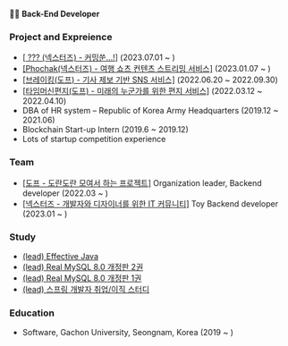 👨‍💻 **Back-End Developer**

### Project and Expreience
- <a href="https://github.com/Nexters">[ ??? (넥스터즈) - 커밍쑨...!]</a> (2023.07.01 ~ )
- <a href="https://github.com/Nexters/phochak-server">[Phochak(넥스터즈) - 여행 쇼츠 컨텐츠 스트리밍 서비스]</a> (2023.01.07 ~ )
- <a href="https://github.com/Breaking-Dope/breaking-backend">[브레이킹(도프) - 기사 제보 기반 SNS 서비스]</a> (2022.06.20 ~ 2022.09.30)
- <a href="https://github.com/d-o-p-e/time-machine-letter">[타임머신편지(도프) - 미래의 누군가를 위한 편지 서비스]</a> (2022.03.12 ~ 2022.04.10)
- DBA of HR system – Republic of Korea Army Headquarters (2019.12 ~ 2021.06)
- Blockchain Start-up Intern (2019.6 ~ 2019.12)
- Lots of startup competition experience

### Team
- <a href="https://github.com/d-o-p-e">[도프 - 도란도란 모여서 하는 프로젝트]</a> Organization leader, Backend developer (2022.03 ~ )
- <a href="https://github.com/Nexters">[넥스터즈 - 개발자와 디자이너를 위한 IT 커뮤니티]</a> Toy Backend developer (2023.01 ~ )

### Study
- <a href="https://github.com/Nexters/23th-effective-java"> (lead) Effective Java </a>
- <a href="https://github.com/d-o-p-e/book-RealMySQL-2"> (lead) Real MySQL 8.0 개정판 2권</a>
- <a href="https://github.com/d-o-p-e/book-RealMySQL"> (lead) Real MySQL 8.0 개정판 1권 </a>
- <a href="https://github.com/d-o-p-e/spring-cs-study"> (lead) 스프링 개발자 취업/이직 스터디 </a>

### Education
- Software, Gachon University, Seongnam, Korea (2019 ~ )
